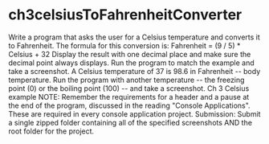 # ch3celsiusToFahrenheitConverter
Write a program that asks the user for a Celsius temperature and converts it to Fahrenheit. The formula for this conversion is: Fahrenheit = (9 / 5) * Celsius + 32  Display the result with one decimal place and make sure the decimal point always displays. Run the program to match the example and take a screenshot. A Celsius temperature of 37 is 98.6 in Fahrenheit -- body temperature. Run the program with another temperature -- the freezing point (0) or the boiling point (100) -- and take a screenshot.  Ch 3 Celsius example     NOTE: Remember the requirements for a header and a pause at the end of the program, discussed in the reading "Console Applications". These are required in every console application project.  Submission: Submit a single zipped folder containing all of the specified screenshots AND the root folder for the project.
